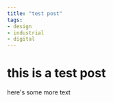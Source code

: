 ```yaml
---
title: "test post"
tags: 
- design
- industrial
- digital
---
```


# this is a test post

here's some more text


